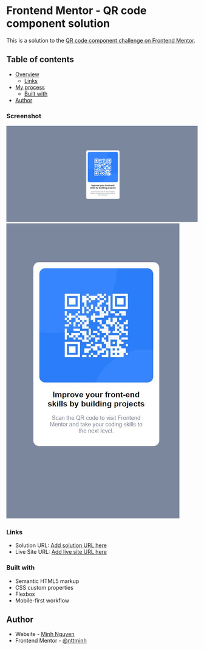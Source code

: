 # Frontend Mentor - QR code component solution

This is a solution to the [QR code component challenge on Frontend Mentor](https://www.frontendmentor.io/challenges/qr-code-component-iux_sIO_H).

## Table of contents

-   [Overview](#overview)
    -   [Links](#links)
-   [My process](#my-process)
    -   [Built with](#built-with)
-   [Author](#author)

### Screenshot

![](./images/screenshot-desktop.jpg)
![](./images/screenshot-mobile.jpg)

### Links

-   Solution URL: [Add solution URL here](https://www.frontendmentor.io/solutions/qr-code-component-qsY56J5Xc)
-   Live Site URL: [Add live site URL here](https://qr-code-card-navy.vercel.app/)

### Built with

-   Semantic HTML5 markup
-   CSS custom properties
-   Flexbox
-   Mobile-first workflow

## Author

-   Website - [Minh Nguyen](https://github.com/nttminh)
-   Frontend Mentor - [@nttminh](https://www.frontendmentor.io/profile/nttminh)

